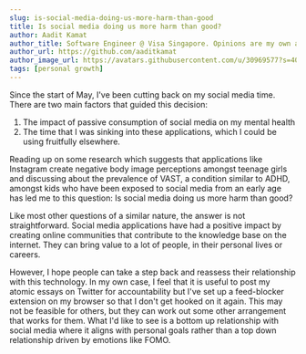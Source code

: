 ```yaml
---
slug: is-social-media-doing-us-more-harm-than-good
title: Is social media doing us more harm than good?
author: Aadit Kamat
author_title: Software Engineer @ Visa Singapore. Opinions are my own and not the views of my employer.
author_url: https://github.com/aaditkamat
author_image_url: https://avatars.githubusercontent.com/u/30969577?s=400&u=9558fc3557d79c88a7080034fe8c22654aca2e4d&v=4
tags: [personal growth]
---
```


Since the start of May, I've been cutting back on my social media time. There are two main factors that guided this decision:


1. The impact of passive consumption of social media on my mental health 
2. The time that I was sinking into these applications, which I could be using fruitfully elsewhere.


Reading up on some research which suggests that applications like Instagram create negative body image perceptions amongst teenage girls and discussing about the prevalence of VAST, a condition similar to ADHD, amongst kids who have been exposed to social media from an early age has led me to this question: Is social media doing us more harm than good?


Like most other questions of a similar nature, the answer is not straightforward. Social media applications have had a positive impact by creating online communities that contribute to the knowledge base on the internet. They can bring value to a lot of people, in their personal lives or careers.


However, I hope people can take a step back and reassess their relationship with this technology. In my own case, I feel that it is useful to post my atomic essays on Twitter for accountability but I've set up a feed-blocker extension on my browser so that I don't get hooked on it again. This may not be feasible for others, but they can work out some other arrangement that works for them. What I'd like to see is a bottom up relationship with social media where it aligns with personal goals rather than a top down relationship driven by emotions like FOMO.
